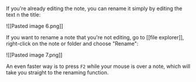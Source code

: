 If you're already editing the note, you can rename it simply by editing the text n the title:

![[Pasted image 6.png]]

If you want to rename a note that you're not editing, go to [[file explorer]], right-click on the note or folder and choose "Rename":

![[Pasted image 7.png]]

An even faster way is to press `F2` while your mouse is over a note, which will take you straight to the renaming function.
